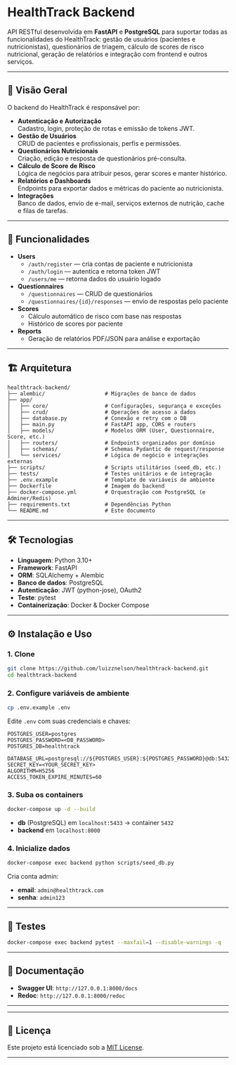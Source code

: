 # HealthTrack Backend

API RESTful desenvolvida em **FastAPI** e **PostgreSQL** para suportar todas as funcionalidades do HealthTrack: gestão de usuários (pacientes e nutricionistas), questionários de triagem, cálculo de scores de risco nutricional, geração de relatórios e integração com frontend e outros serviços.

---

## 🚀 Visão Geral

O backend do HealthTrack é responsável por:

- **Autenticação e Autorização**  
  Cadastro, login, proteção de rotas e emissão de tokens JWT.  
- **Gestão de Usuários**  
  CRUD de pacientes e profissionais, perfis e permissões.  
- **Questionários Nutricionais**  
  Criação, edição e resposta de questionários pré-consulta.  
- **Cálculo de Score de Risco**  
  Lógica de negócios para atribuir pesos, gerar scores e manter histórico.  
- **Relatórios e Dashboards**  
  Endpoints para exportar dados e métricas do paciente ao nutricionista.  
- **Integrações**  
  Banco de dados, envio de e-mail, serviços externos de nutrição, cache e filas de tarefas.

---

## 📘 Funcionalidades

- **Users**  
  - `/auth/register` — cria contas de paciente e nutricionista  
  - `/auth/login` — autentica e retorna token JWT  
  - `/users/me` — retorna dados do usuário logado  
- **Questionnaires**  
  - `/questionnaires` — CRUD de questionários  
  - `/questionnaires/{id}/responses` — envio de respostas pelo paciente  
- **Scores**  
  - Cálculo automático de risco com base nas respostas  
  - Histórico de scores por paciente  
- **Reports**  
  - Geração de relatórios PDF/JSON para análise e exportação    

---

## 🏗️ Arquitetura

```
healthtrack-backend/
├── alembic/                   # Migrações de banco de dados
├── app/
│   ├── core/                  # Configurações, segurança e exceções
│   ├── crud/                  # Operações de acesso a dados
│   ├── database.py            # Conexão e retry com o DB
│   ├── main.py                # FastAPI app, CORS e routers
│   ├── models/                # Modelos ORM (User, Questionnaire, Score, etc.)
│   ├── routers/               # Endpoints organizados por domínio
│   ├── schemas/               # Schemas Pydantic de request/response
│   └── services/              # Lógica de negócio e integrações externas
├── scripts/                   # Scripts utilitários (seed_db, etc.)
├── tests/                     # Testes unitários e de integração
├── .env.example               # Template de variáveis de ambiente
├── Dockerfile                 # Imagem do backend
├── docker-compose.yml         # Orquestração com PostgreSQL (e Adminer/Redis)
├── requirements.txt           # Dependências Python
└── README.md                  # Este documento
```

---

## 🛠️ Tecnologias

- **Linguagem**: Python 3.10+  
- **Framework**: FastAPI  
- **ORM**: SQLAlchemy + Alembic  
- **Banco de dados**: PostgreSQL  
- **Autenticação**: JWT (python-jose), OAuth2  
- **Teste**: pytest  
- **Containerização**: Docker & Docker Compose  

---

## ⚙️ Instalação e Uso

### 1. Clone

```bash
git clone https://github.com/luizznelson/healthtrack-backend.git
cd healthtrack-backend
```

### 2. Configure variáveis de ambiente

```bash
cp .env.example .env
```

Edite `.env` com suas credenciais e chaves:

```dotenv
POSTGRES_USER=postgres
POSTGRES_PASSWORD=<DB_PASSWORD>
POSTGRES_DB=healthtrack

DATABASE_URL=postgresql://${POSTGRES_USER}:${POSTGRES_PASSWORD}@db:5432/${POSTGRES_DB}
SECRET_KEY=<YOUR_SECRET_KEY>
ALGORITHM=HS256
ACCESS_TOKEN_EXPIRE_MINUTES=60
```

### 3. Suba os containers

```bash
docker-compose up -d --build
```

- **db** (PostgreSQL) em `localhost:5433` → container `5432`  
- **backend** em `localhost:8000`  

### 4. Inicialize dados

```bash
docker-compose exec backend python scripts/seed_db.py
```

Cria conta admin:
- **email**: `admin@healthtrack.com`  
- **senha**: `admin123`  

---

## 🧪 Testes

```bash
docker-compose exec backend pytest --maxfail=1 --disable-warnings -q
```

---

## 📜 Documentação

- **Swagger UI**: `http://127.0.0.1:8000/docs`  
- **Redoc**: `http://127.0.0.1:8000/redoc`  

---

---

## 📄 Licença

Este projeto está licenciado sob a [MIT License](LICENSE).  

---

